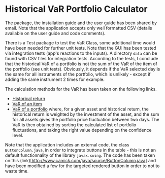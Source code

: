 # Historical VaR Portfolio Calculator

The package, the installation guide and the user guide has been shared by email. Note that the application accepts only well formatted CSV (details available on the user guide and code comments).

There is a Test package to test the VaR Class, some additional time would have been needed for further unit tests. Note that the GUI has been tested via integration tests (app's reactions to the inputs). A directory `data` can be found with CSV files for integration tests.
According to the tests, I conclude that the historical VaR of a portfolio is not the sum of the VaR of the item of the portfolio (see unit tests). Obviously, it depends if the VaR selected day is the same for all instruments of the portfolio, which is unlikely - except if adding the same instrument 2 times for example.

The calculation methods for the VaR has been taken on the following links.
  
  - [Historical return](https://corporatefinanceinstitute.com/resources/knowledge/trading-investing/historical-returns/)
  - [VaR of an item](https://corporatefinanceinstitute.com/resources/knowledge/trading-investing/value-at-risk-var/#:~:text=The%20historical%20method%20is%20the,250%20scenarios%20for%20future%20value.) 
  - [VaR of a portfolio](https://www.youtube.com/watch?v=55O4JB9nw9k) where, for a given asset and historical return, the historical return is weighted by the investment of the asset, and the sum for all assets gives the portfolio price fluctuation between two days. The VaR is then obtained by sorting the calculated list of portfolio fluctuations, and taking the right value depending on the confidence level.

Note that the application includes an external code, the class `ButtonColumn.java`, in order to integrate buttons in the table - this is not an default functionnality of the library `javax.swing`. The code has been taken on this (link)[http://www.camick.com/java/source/ButtonColumn.java] and have been modified a few for the targeted rendered button in order to not to waste time.



